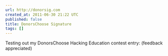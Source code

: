 ```yaml
---
url: http://donorsig.com
created_at: 2011-06-30 21:22 UTC
published: false
title: DonorsChoose Signature
tags: []
---
```


Testing out my DonorsChoose Hacking Education contest entry:  (feedback appreciated)
